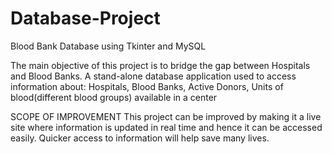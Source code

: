 # Database-Project
Blood Bank Database using Tkinter and MySQL

The main objective of this project is to bridge the gap between Hospitals and Blood Banks.
A stand-alone database application used to access information about: Hospitals, Blood Banks, Active Donors, Units of blood(different blood groups) available in a center

SCOPE OF IMPROVEMENT
This project can be improved by making it a live site where information is updated in real time and hence it can be accessed easily. Quicker access to information will help save many lives.
